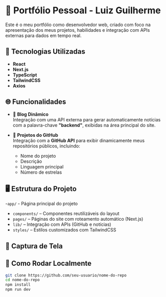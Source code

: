 # 💼 Portfólio Pessoal - Luiz Guilherme

Este é o meu portfólio como desenvolvedor web, criado com foco na apresentação dos meus projetos, habilidades e integração com APIs externas para dados em tempo real.

## 🚀 Tecnologias Utilizadas

- **React**
- **Next.js**
- **TypeScript**
- **TailwindCSS**
- **Axios**

## 🌐 Funcionalidades

- 🔎 **Blog Dinâmico**  
  Integração com uma API externa para gerar automaticamente notícias com a palavra-chave **"backend"**, exibidas na área principal do site.

- 🧠 **Projetos do GitHub**  
  Integração com a **GitHub API** para exibir dinamicamente meus repositórios públicos, incluindo:
  - Nome do projeto
  - Descrição
  - Linguagem principal
  - Número de estrelas

## 🖥️ Estrutura do Projeto

-`app/` - Página principal do projeto
- `components/` – Componentes reutilizáveis do layout
- `pages/` – Páginas do site com roteamento automático (Next.js)
- `lib/` – Integração com APIs (GitHub e notícias)
- `styles/` – Estilos customizados com TailwindCSS

## 📸 Captura de Tela



## 🔧 Como Rodar Localmente

```bash
git clone https://github.com/seu-usuario/nome-do-repo
cd nome-do-repo
npm install
npm run dev
